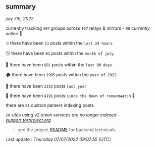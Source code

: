 
## summary
_july 7th, 2022_

currently tracking `107` groups across `157` relays & mirrors - _`60` currently online_ 📡

⏲ there have been `11` posts within the `last 24 hours`

🕓 there have been `61` posts within the `month of july`

📅 there have been `881` posts within the `last 90 days`

🏚 there have been `1905` posts within the `year of 2022`

🚀 there have been `2252` posts `last year`

🦕 there have been `4191` posts `since the dawn of ransomwatch` 🐣

there are `51` custom parsers indexing posts

_`20` sites using v2 onion services are no longer indexed - [support.torproject.org](https://support.torproject.org/onionservices/v2-deprecation/)_

> see the project [README](https://github.com/jmousqueton/ransomwatch#readme) for backend technicals



Last update : _Thursday 07/07/2022 09:07:55 (UTC)_

